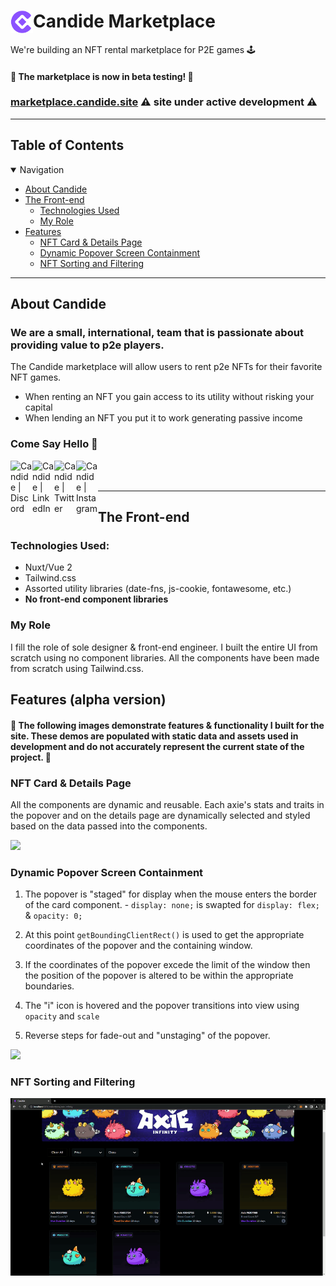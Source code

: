 # <img align="left" alt="Candide" width="36px" src="./assets/logo.png" />Candide Marketplace

We're building an NFT rental marketplace for P2E games 🕹️

#### 🚨 The marketplace is now in beta testing! 🚨

### <a href="https://marketplace.candide.site/">marketplace.candide.site</a> ⚠️ site under active development ⚠️

---

## Table of Contents

<details open>
<summary>Navigation</summary>

- [About Candide](#about-candide)
- [The Front-end](#the-front-end)
  - [Technologies Used](#technologies-used)
  - [My Role](#my-role)
- [Features](#features-alpha-version)
  - [NFT Card & Details Page](#nft-card--details-page)
  - [Dynamic Popover Screen Containment](#dynamic-popover-screen-containment)
  - [NFT Sorting and Filtering](#nft-sorting-and-filtering)

</details>

---

## About Candide

### We are a small, international, team that is passionate about providing value to p2e players.

The Candide marketplace will allow users to rent p2e NFTs for their favorite NFT games.

- When renting an NFT you gain access to its utility without risking your capital
- When lending an NFT you put it to work generating passive income
  <br>

### Come Say Hello 👋

[<img align="left" alt="Candide | Discord" width="35px" src="https://s3-storage.textopus.nl/wp-content/uploads/2015/05/18050104/Discord-icon-270x270.png" />][discord]
[<img align="left" alt="Candide | LinkedIn" width="35px" src="https://algomine.pl/wp-content/uploads/LinkedIn-Icon-380x380.png" />][linkedin]
[<img align="left" alt="Candide | Twitter" width="35px" src="https://www.seekpng.com/png/full/5-54303_twitter-introduces-a-new-app-for-windows-twitter.png" />][twitter]
[<img align="left" alt="Candide | Instagram" width="35px" src="https://upload.wikimedia.org/wikipedia/commons/a/a5/Instagram_icon.png" />][instagram]
<br>
<br>

---

## The Front-end

<!-- #### 🚨 The following images demonstrate features & functionality I built for the site. These demos are populated with static data and assets used in development and do not accurately represent the current state of the project. 🚨 -->

### Technologies Used:

- Nuxt/Vue 2
- Tailwind.css
- Assorted utility libraries (date-fns, js-cookie, fontawesome, etc.)
- **No front-end component libraries**

### My Role

I fill the role of sole designer & front-end engineer. I built the entire UI from scratch using no component libraries. All the components have been made from scratch using Tailwind.css.

<!-- <a href="https://marketplace.candide.site/" target="_blank">
<img src="./assets/candide-marketplace.png" alt="candide landing page screen shot" width="500px" />
</a> -->

## Features (alpha version)

#### 🚨 The following images demonstrate features & functionality I built for the site. These demos are populated with static data and assets used in development and do not accurately represent the current state of the project. 🚨

### NFT Card & Details Page

All the components are dynamic and reusable. Each axie's stats and traits in the popover and on the details page are dynamically selected and styled based on the data passed into the components.

<img src="./assets/axie-display.gif" />
<br>

### Dynamic Popover Screen Containment

1. The popover is "staged" for display when the mouse enters the
   border of the card component. - `display: none;` is swapted for `display: flex;` & `opacity: 0;`

2. At this point `getBoundingClientRect()` is used to get the appropriate coordinates of the popover and the containing window.

3. If the coordinates of the popover excede the limit of the window then the position of the popover is altered to be within the appropriate boundaries.

4. The "i" icon is hovered and the popover transitions into view using `opacity` and `scale`

5. Reverse steps for fade-out and "unstaging" of the popover.

<img src="./assets/containment.gif" width="600px" />
<br>

### NFT Sorting and Filtering

<img src="./assets/axie-filters.gif" />

[twitter]: https://twitter.com/CandideNft
[instagram]: https://www.instagram.com/candidenft/
[linkedin]: https://www.linkedin.com/company/candidenft/
[discord]: https://discord.com/channels/1000021187600076810/1000021854058205224
